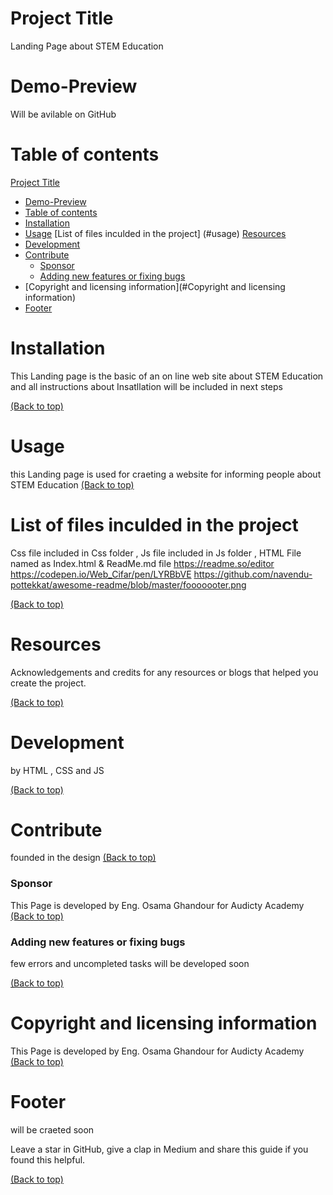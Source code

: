 # Project Title
Landing Page about STEM Education

# Demo-Preview  

 Will be avilable on GitHub
# Table of contents 

[Project Title](#project-title)
- [Demo-Preview](#demo-preview)
- [Table of contents](#table-of-contents)
- [Installation](#installation)
- [Usage](#usage)
[List of files inculded in the project] (#usage)
[Resources](#Resources)
- [Development](#development)
- [Contribute](#contribute)
    - [Sponsor](#sponsor)
    - [Adding new features or fixing bugs](#adding-new-features-or-fixing-bugs)
- [Copyright and licensing information](#Copyright and licensing information)
- [Footer](#footer)

# Installation


This Landing page is the basic of an on line web site about STEM Education and all instructions about Insatllation will be included in next steps

[(Back to top)](#table-of-contents)

# Usage
this Landing page is used for craeting a website for informing people about STEM Education
[(Back to top)](#table-of-contents)

<!-- This is optional and it is used to give the user info on how to use the project after installation. This could be added in the Installation section also. -->
# List of files inculded in the project
 Css file included in Css folder , Js file included in Js folder , HTML File named as Index.html
& ReadMe.md file 
https://readme.so/editor
https://codepen.io/Web_Cifar/pen/LYRBbVE
https://github.com/navendu-pottekkat/awesome-readme/blob/master/fooooooter.png

[(Back to top)](#table-of-contents)

# Resources
Acknowledgements and credits for 
any resources or blogs that helped you create the project.

[(Back to top)](#table-of-contents)

# Development


by HTML , CSS and JS

[(Back to top)](#table-of-contents)
# Contribute
founded in the design
[(Back to top)](#table-of-contents)


### Sponsor
This Page is developed by Eng. Osama Ghandour for Audicty Academy
[(Back to top)](#table-of-contents)



### Adding new features or fixing bugs


few errors and uncompleted tasks will be developed soon

[(Back to top)](#table-of-contents)

# Copyright and licensing information

This Page is developed by Eng. Osama Ghandour for Audicty Academy 
[(Back to top)](#table-of-contents)


# Footer


will be craeted soon

Leave a star in GitHub, give a clap in Medium and share this guide if you found this helpful.

[(Back to top)](#table-of-contents)